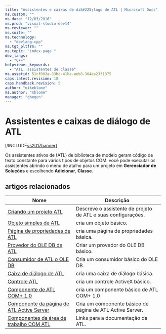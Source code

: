 ```yaml
---
title: "Assistentes e caixas de di&#225;logo de ATL | Microsoft Docs"
ms.custom: ""
ms.date: "12/03/2016"
ms.prod: "visual-studio-dev14"
ms.reviewer: ""
ms.suite: ""
ms.technology: 
  - "devlang-cpp"
ms.tgt_pltfrm: ""
ms.topic: "index-page "
dev_langs: 
  - "C++"
helpviewer_keywords: 
  - "ATL, assistentes de classe"
ms.assetid: 51cf002a-83bc-41ba-aeb8-364ea2331375
caps.latest.revision: 10
caps.handback.revision: 5
author: "mikeblome"
ms.author: "mblome"
manager: "ghogen"
---
```

# Assistentes e caixas de di&#225;logo de ATL
[!INCLUDE[vs2017banner](../../assembler/inline/includes/vs2017banner.md)]

Os assistentes ativos de \(ATL\) de biblioteca de modelo geram código de texto constante para vários tipos de objetos COM.  você pode executar os assistentes abrindo o menu de atalho para um projeto em **Gerenciador de Soluções** e escolhendo **Adicionar**, **Classe**.  
  
## artigos relacionados  
  
|Nome|Descrição|  
|----------|---------------|  
|[Criando um projeto ATL](../../atl/reference/creating-an-atl-project.md)|Descreve o assistente de projeto de ATL e suas configurações.|  
|[Objeto simples de ATL](../../atl/reference/adding-an-atl-simple-object.md)|cria um objeto básico.|  
|[Página de propriedades de ATL](../Topic/Adding%20an%20ATL%20Property%20Page.md)|cria uma página de propriedades básica.|  
|[Provedor do OLE DB de ATL](../../atl/reference/adding-an-atl-ole-db-provider.md)|Criar um provedor do OLE DB básico.|  
|[Consumidor de ATL o OLE DB](../../atl/reference/adding-an-atl-ole-db-consumer.md)|Cria um consumidor básico do OLE DB.|  
|[Caixa de diálogo de ATL](../../atl/reference/adding-an-atl-dialog-box.md)|cria uma caixa de diálogo básica.|  
|[Controle ATL](../../atl/reference/adding-an-atl-control.md)|cria um controle ActiveX básico.|  
|[Componente de ATL COM\+ 1,0](../../atl/reference/adding-an-atl-com-plus-1-0-component.md)|cria um componente básico de ATL COM\+ 1,0|  
|[Componente da página de ATL Active Server](../../atl/reference/adding-an-atl-active-server-page-component.md)|Cria um componente básico de página de ATL Active Server.|  
|[Componentes da área de trabalho COM ATL](../../atl/atl-com-desktop-components.md)|Links para a documentação de ATL.|